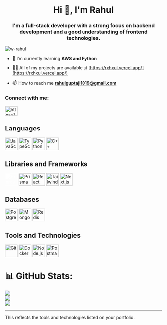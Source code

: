 
<h1 align="center">Hi 👋, I'm Rahul</h1>
<h3 align="center">I'm a full-stack developer with a strong focus on backend development and a good understanding of frontend technologies.</h3>

<p align="left"> <img src="https://komarev.com/ghpvc/?username=w-rahul&label=Profile%20views&color=0e75b6&style=flat" alt="w-rahul" /> </p>

- 🌱 I’m currently learning **AWS and Python**

- 👨‍💻 All of my projects are available at [https://rxhxul.vercel.app/](https://rxhxul.vercel.app/)

- 📫 How to reach me **rahulguptaji1019@gmail.com**

<h3 align="left">Connect with me:</h3>
<p align="left">
<a href="https://linkedin.com/in/https://www.linkedin.com/in/rahul-gupta-b9a003259/" target="blank"><img align="center" src="https://raw.githubusercontent.com/rahuldkjain/github-profile-readme-generator/master/src/images/icons/Social/linked-in-alt.svg" alt="https://www.linkedin.com/in/rahul-gupta-b9a003259/" height="30" width="40" /></a>
</p>


## Languages
<p>
  <img src="https://cdn.jsdelivr.net/gh/devicons/devicon/icons/javascript/javascript-original.svg" alt="JavaScript" width="40" height="40"/> 
  <img src="https://cdn.jsdelivr.net/gh/devicons/devicon/icons/typescript/typescript-original.svg" alt="TypeScript" width="40" height="40"/> 
  <img src="https://cdn.jsdelivr.net/gh/devicons/devicon/icons/python/python-original.svg" alt="Python" width="40" height="40"/>
  <img src="https://cdn.jsdelivr.net/gh/devicons/devicon/icons/cplusplus/cplusplus-original.svg" alt="C++" width="40" height="40"/>
</p>

## Libraries and Frameworks
<p><img src="https://upload.wikimedia.org/wikipedia/commons/6/64/Expressjs.png" alt="Express.js" width="40" height="40" style="filter: brightness(0) invert(1);"/>

  <img src="https://cdn.jsdelivr.net/gh/devicons/devicon/icons/prisma/prisma-original.svg" alt="Prisma" width="40" height="40"/> 
  <img src="https://cdn.jsdelivr.net/gh/devicons/devicon/icons/react/react-original.svg" alt="React" width="40" height="40"/> 
  <img src="https://cdn.jsdelivr.net/gh/devicons/devicon/icons/tailwindcss/tailwindcss-plain.svg" alt="TailwindCSS" width="40" height="40"/>
  <img src="https://cdn.jsdelivr.net/gh/devicons/devicon/icons/nextjs/nextjs-original.svg" alt="Next.js" width="40" height="40"/>
</p>

## Databases
<p>
  <img src="https://cdn.jsdelivr.net/gh/devicons/devicon/icons/postgresql/postgresql-original.svg" alt="PostgreSQL" width="40" height="40"/>
  <img src="https://cdn.jsdelivr.net/gh/devicons/devicon/icons/mongodb/mongodb-original.svg" alt="MongoDB" width="40" height="40"/>
  <img src="https://cdn.jsdelivr.net/gh/devicons/devicon/icons/redis/redis-original.svg" alt="Redis" width="40" height="40"/>
</p>

## Tools and Technologies
<p>
  <img src="https://cdn.jsdelivr.net/gh/devicons/devicon/icons/git/git-original.svg" alt="Git" width="40" height="40"/>
  <img src="https://cdn.jsdelivr.net/gh/devicons/devicon/icons/docker/docker-original.svg" alt="Docker" width="40" height="40"/>
  <img src="https://cdn.jsdelivr.net/gh/devicons/devicon/icons/nodejs/nodejs-original.svg" alt="Node.js" width="40" height="40"/> 
  <img src="https://cdn.jsdelivr.net/gh/devicons/devicon/icons/postman/postman-original.svg" alt="Postman" width="40" height="40"/> 
</p>


# 📊 GitHub Stats:
![](https://github-readme-stats.vercel.app/api?username=w-rahul&theme=dark&hide_border=false&include_all_commits=true&count_private=false)<br/>
![](https://github-readme-streak-stats.herokuapp.com/?user=w-rahul&theme=dark&hide_border=false)<br/>
![](https://github-readme-stats.vercel.app/api/top-langs/?username=w-rahul&theme=dark&hide_border=false&include_all_commits=true&count_private=false&layout=compact)

---

This reflects the tools and technologies listed on your portfolio.
